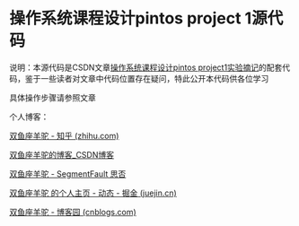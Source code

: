 # 操作系统课程设计pintos project 1源代码

说明：本源代码是CSDN文章[操作系统课程设计pintos project1实验摘记](https://blog.csdn.net/qq_33994373/article/details/122752551)的配套代码，鉴于一些读者对文章中代码位置存在疑问，特此公开本代码供各位学习



具体操作步骤请参照文章



个人博客：

[双鱼座羊驼 - 知乎 (zhihu.com)](https://www.zhihu.com/people/pisces365)

[双鱼座羊驼的博客_CSDN博客](https://blog.csdn.net/qq_33994373?spm=1000.2115.3001.5343)

[双鱼座羊驼 - SegmentFault 思否](https://segmentfault.com/u/piscesalpaca)

[双鱼座羊驼 的个人主页 - 动态 - 掘金 (juejin.cn)](https://juejin.cn/user/1381467496128606)

[双鱼座羊驼 - 博客园 (cnblogs.com)](https://www.cnblogs.com/PiscesAlpaca/)

 



